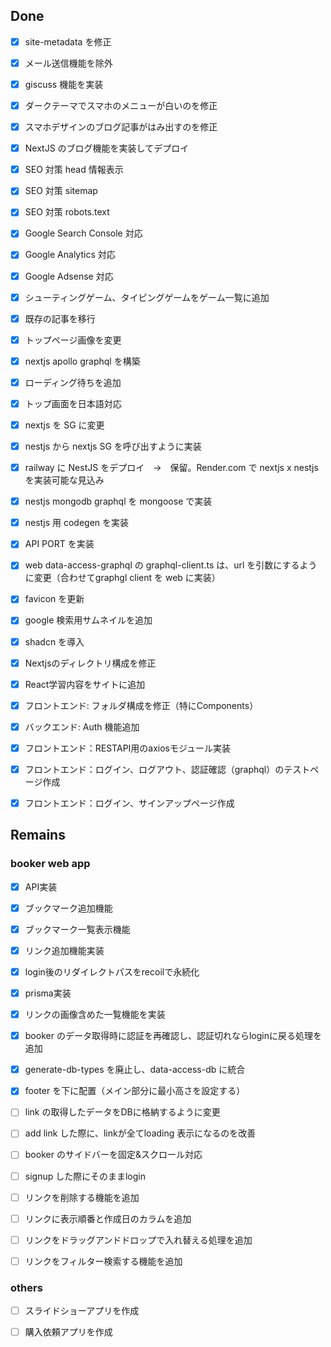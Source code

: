 ## Done

- [x] site-metadata を修正
- [x] メール送信機能を除外
- [x] giscuss 機能を実装

- [x] ダークテーマでスマホのメニューが白いのを修正
- [x] スマホデザインのブログ記事がはみ出すのを修正

- [x] NextJS のブログ機能を実装してデプロイ

- [x] SEO 対策 head 情報表示
- [x] SEO 対策 sitemap
- [x] SEO 対策 robots.text

- [x] Google Search Console 対応
- [x] Google Analytics 対応
- [x] Google Adsense 対応

- [x] シューティングゲーム、タイピングゲームをゲーム一覧に追加
- [x] 既存の記事を移行
- [x] トップページ画像を変更

- [x] nextjs apollo graphql を構築

- [x] ローディング待ちを追加
- [x] トップ画面を日本語対応

- [x] nextjs を SG に変更
- [x] nestjs から nextjs SG を呼び出すように実装

- [x] railway に NestJS をデプロイ　→　保留。Render.com で nextjs x nestjs を実装可能な見込み

- [x] nestjs mongodb graphql を mongoose で実装
- [x] nestjs 用 codegen を実装
- [x] API PORT を実装
- [x] web data-access-graphql の graphql-client.ts は、url を引数にするように変更（合わせてgraphgl client を web に実装）

- [x] favicon を更新

- [x] google 検索用サムネイルを追加
- [x] shadcn を導入
  
- [x] Nextjsのディレクトリ構成を修正
- [x] React学習内容をサイトに追加

- [x] フロントエンド: フォルダ構成を修正（特にComponents）

- [x] バックエンド: Auth 機能追加

- [x] フロントエンド：RESTAPI用のaxiosモジュール実装
- [x] フロントエンド：ログイン、ログアウト、認証確認（graphql）のテストページ作成

- [x] フロントエンド：ログイン、サインアップページ作成


## Remains

### booker web app  

- [x] API実装
- [x] ブックマーク追加機能
- [x] ブックマーク一覧表示機能

- [x] リンク追加機能実装

- [x] login後のリダイレクトパスをrecoilで永続化

- [x] prisma実装

- [x] リンクの画像含めた一覧機能を実装

- [x] booker のデータ取得時に認証を再確認し、認証切れならloginに戻る処理を追加
- [x] generate-db-types を廃止し、data-access-db に統合

- [x] footer を下に配置（メイン部分に最小高さを設定する）

- [ ] link の取得したデータをDBに格納するように変更
- [ ] add link した際に、linkが全てloading 表示になるのを改善
- [ ] booker のサイドバーを固定&スクロール対応
- [ ] signup した際にそのままlogin
- [ ] リンクを削除する機能を追加
- [ ] リンクに表示順番と作成日のカラムを追加
- [ ] リンクをドラッグアンドドロップで入れ替える処理を追加
- [ ] リンクをフィルター検索する機能を追加

### others

- [ ] スライドショーアプリを作成

- [ ] 購入依頼アプリを作成
